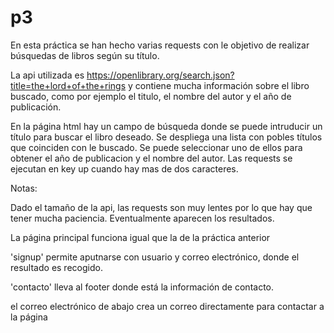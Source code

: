 # p3

En esta práctica se han hecho varias requests con le objetivo de realizar búsquedas de libros según su título. 

La api utilizada es https://openlibrary.org/search.json?title=the+lord+of+the+rings y contiene mucha información sobre el libro buscado, como por ejemplo el titulo, el nombre del autor y el año de publicación. 

En la página html hay un campo de búsqueda donde se puede intruducir un título para buscar el libro deseado. Se despliega una lista con pobles títulos que coinciden con le buscado. Se puede seleccionar uno de ellos para obtener el año de publicacion y el nombre del autor. Las requests se ejecutan en key up cuando hay mas de dos caracteres.

Notas: 

Dado el tamaño de la api, las requests son muy lentes por lo que hay que tener mucha paciencia. Eventualmente aparecen los resultados.

La página principal funciona igual que la de la práctica anterior

  'signup' permite aputnarse con usuario y correo electrónico, donde el resultado es recogido. 
  
  'contacto' lleva al footer donde está la información de contacto.
  
  el correo electrónico de abajo crea un correo directamente para contactar a la página
